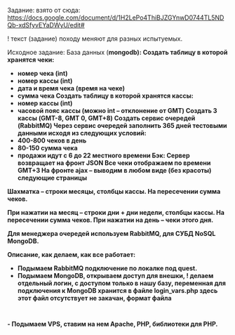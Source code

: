 
Задание:
взято от сюда: https://docs.google.com/document/d/1H2LePo4ThiBJZGYnwD0744TL5NDQb-xdSfyvEYaDWyU/edit#

! текст (задание) походу меняют для разных испытуемых.

Исходное задание:
База данных (<B>mongodb<B>):
Создать таблицу в которой хранятся чеки:
- номер чека (int)
- номер кассы (int)
- дата и время чека (время на чеке)
- сумма чека
Создать таблицу в которой хранятся кассы:
- номер кассы (int)
- часовой пояс кассы (можно int – отклонение от GMT) 
Создать 3 кассы (GMT-8, GMT 0, GMT+8)
Создать сервис очередей (RabbitMQ)
Через сервис очередей заполнить 365 дней тестовыми данными исходя из следующих условий:
- 400-800 чеков в день
- 80-150 сумма чека
- продажи идут с 6 до 22 местного времени
Бэк:
Сервер возвращает на фронт JSON
Все чеки отображаем по времени GMT+3
На фронте ajax – выводим в любом виде (без красоты) следующие страницы

 Шахматка – строки месяцы, столбцы кассы. На пересечении сумма чеков. 

 При нажатии на месяц – строки дни + дни недели, столбцы кассы. На пересечении сумма чеков.
 При нажатии на день – чеки этого дня.

<B>Для менеджера очередей используем RabbitMQ, для СУБД NoSQL MongoDB.<B>

<B>Описание, как делаем, как все работает:<B>
- Подымаем RabbitMQ подключение по локалке под quest.
- Подымаем MongoDB, открываем доступ для внешки, ! делаем отдельный логин, с доступом только в нашу базу, переменная для подключения к MongoDB хранится в файле <B>login_vars.php<B> здесь этот файл отсутствует не закачан, формат файла  
<code><?php
	$MongoDB_Login = "UserName:UserPassword@localhost:27017";
?>
</code>
- Подымаем VPS, ставим на нем Apache, PHP, библиотеки для PHP.
